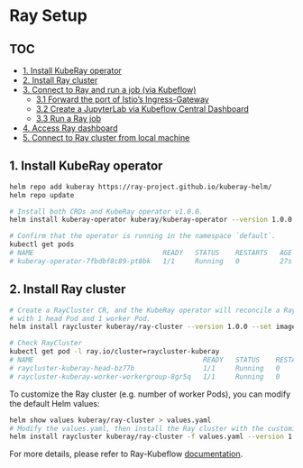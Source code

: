 # Ray Setup

## TOC
  - [1. Install KubeRay operator](#1-install-kuberay-operator)
  - [2. Install Ray cluster](#2-install-ray-cluster)
  - [3. Connect to Ray and run a job (via Kubeflow)](#3-connect-to-ray-and-run-a-job-via-kubeflow)
    - [3.1 Forward the port of Istio’s Ingress-Gateway](#31-forward-the-port-of-istios-ingress-gateway)
    - [3.2 Create a JupyterLab via Kubeflow Central Dashboard](#32-create-a-jupyterlab-via-kubeflow-central-dashboard)
    - [3.3 Run a Ray job](#33-run-a-ray-job)
  - [4. Access Ray dashboard](#4-access-ray-dashboard)
  - [5. Connect to Ray cluster from local machine](#5-connect-to-ray-cluster-from-local-machine)

## 1. Install KubeRay operator

```bash
helm repo add kuberay https://ray-project.github.io/kuberay-helm/
helm repo update

# Install both CRDs and KubeRay operator v1.0.0.
helm install kuberay-operator kuberay/kuberay-operator --version 1.0.0

# Confirm that the operator is running in the namespace `default`.
kubectl get pods
# NAME                                READY   STATUS    RESTARTS   AGE
# kuberay-operator-7fbdbf8c89-pt8bk   1/1     Running   0          27s
```

## 2. Install Ray cluster

```bash
# Create a RayCluster CR, and the KubeRay operator will reconcile a Ray cluster
# with 1 head Pod and 1 worker Pod.
helm install raycluster kuberay/ray-cluster --version 1.0.0 --set image.tag=2.7.0

# Check RayCluster
kubectl get pod -l ray.io/cluster=raycluster-kuberay
# NAME                                          READY   STATUS    RESTARTS   AGE
# raycluster-kuberay-head-bz77b                 1/1     Running   0          64s
# raycluster-kuberay-worker-workergroup-8gr5q   1/1     Running   0          63s
```

To customize the Ray cluster (e.g. number of worker Pods), you can modify the default Helm values:

```bash
helm show values kuberay/ray-cluster > values.yaml
# Modify the values.yaml, then install the Ray cluster with the customized values.
helm install raycluster kuberay/ray-cluster -f values.yaml --version 1.0.0 --set image.tag=2.7.0
```

For more details, please refer to Ray-Kubeflow [documentation](https://docs.ray.io/en/latest/cluster/kubernetes/k8s-ecosystem/kubeflow.html).